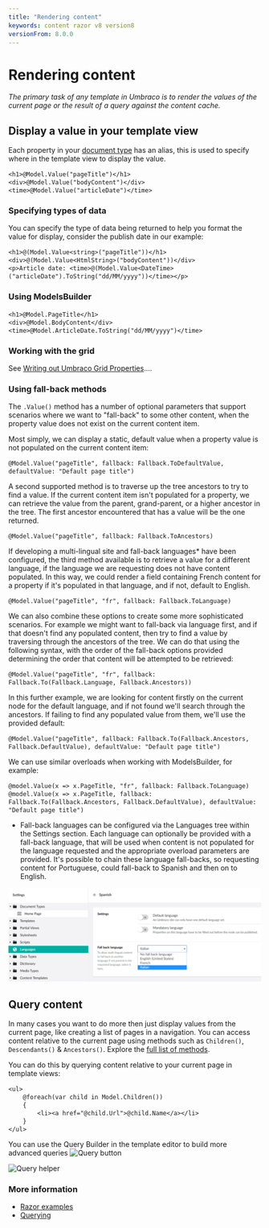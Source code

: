 ```yaml
---
title: "Rendering content"
keywords: content razor v8 version8
versionFrom: 8.0.0
---
```

# Rendering content

_The primary task of any template in Umbraco is to render the values of the current page or the result of a query against the content cache._

## Display a value in your template view

Each property in your [document type](../../Data/Defining-content/index.md#what-is-a-document-type) has an alias, this is used to specify where in the template view to display the value.

    <h1>@Model.Value("pageTitle")</h1>
    <div>@Model.Value("bodyContent")</div>
    <time>@Model.Value("articleDate")</time>

### Specifying types of data

You can specify the type of data being returned to help you format the value for display, consider the publish date in our example:

    <h1>@(Model.Value<string>("pageTitle"))</h1>
    <div>@(Model.Value<HtmlString>("bodyContent"))</div>
    <p>Article date: <time>@(Model.Value<DateTime>("articleDate").ToString("dd/MM/yyyy"))</time></p>

### Using ModelsBuilder

	<h1>@Model.PageTitle</h1>
	<div>@Model.BodyContent</div>
	<time>@Model.ArticleDate.ToString("dd/MM/yyyy")</time>

### Working with the grid

See [Writing out Umbraco Grid Properties](../../Backoffice/Property-Editors/Built-in-Property-Editors/Grid-Layout/Render-Grid-In-Template.md#render-grid-in-template)....

### Using fall-back methods

The `.Value()` method has a number of optional parameters that support scenarios where we want to "fall-back" to some other content, when the property value does not exist on the current content item.

Most simply, we can display a static, default value when a property value is not populated on the current content item:

    @Model.Value("pageTitle", fallback: Fallback.ToDefaultValue, defaultValue: "Default page title")

A second supported method is to traverse up the tree ancestors to try to find a value.  If the current content item isn't populated for a property, we can retrieve the value from the parent, grand-parent, or a higher ancestor in the tree.  The first ancestor encountered that has a value will be the one returned.

    @Model.Value("pageTitle", fallback: Fallback.ToAncestors)

If developing a multi-lingual site and fall-back languages* have been configured, the third method available is to retrieve a value for a different language, if the language we are requesting does not have content populated.  In this way, we could render a field containing French content for a property if it's populated in that language, and if not, default to English.

    @Model.Value("pageTitle", "fr", fallback: Fallback.ToLanguage)

We can also combine these options to create some more sophisticated scenarios.  For example we might want to fall-back via language first, and if that doesn't find any populated content, then try to find a value by traversing through the ancestors of the tree.  We can do that using the following syntax, with the order of the fall-back options provided determining the order that content will be attempted to be retrieved:

    @Model.Value("pageTitle", "fr", fallback: Fallback.To(Fallback.Language, Fallback.Ancestors))

In this further example, we are looking for content firstly on the current node for the default language, and if not found we'll search through the ancestors.  If failing to find any populated value from them, we'll use the provided default:

    @Model.Value("pageTitle", fallback: Fallback.To(Fallback.Ancestors, Fallback.DefaultValue), defaultValue: "Default page title")

We can use similar overloads when working with ModelsBuilder, for example:

    @model.Value(x => x.PageTitle, "fr", fallback: Fallback.ToLanguage)
    @model.Value(x => x.PageTitle, fallback: Fallback.To(Fallback.Ancestors, Fallback.DefaultValue), defaultValue: "Default page title")

* Fall-back languages can be configured via the Languages tree within the Settings section.  Each language can optionally be provided with a fall-back language, that will be used when content is not populated for the language requested and the appropriate overload parameters are provided.  It's possible to chain these language fall-backs, so requesting content for Portuguese, could fall-back to Spanish and then on to English.

![Configuring fall-back languages](images/language-fallback.png)

## Query content
In many cases you want to do more then just display values from the current page, like creating a list of pages in a navigation. You can access content relative to the current page using methods such as `Children()`, `Descendants()` & `Ancestors()`. Explore the [full list of methods](../../../Reference/Templating/Mvc/querying.md#traversing).

You can do this by querying content relative to your current page in template views:

    <ul>
        @foreach(var child in Model.Children())
        {
            <li><a href="@child.Url">@child.Name</a></li>
        }
    </ul>

You can use the Query Builder in the template editor to build more advanced queries
![Query button](images/button-v8.png)

![Query helper](images/query-v8.png)

### More information
- [Razor examples](../../../Reference/Templating/Mvc/examples.md)
- [Querying](../../..//Reference/Templating/Mvc/querying.md)

<!--
### Umbraco TV
- [Episode: Setting up our first template](http://umbraco.tv/videos/umbraco-v7/implementor/fundamentals/templating/alt-template/)
- [Episode: Insert Umbraco page field dialog](http://umbraco.tv/videos/umbraco-v7/implementor/fundamentals/templating/insert-umbraco-page-field-dialog/)
-->
